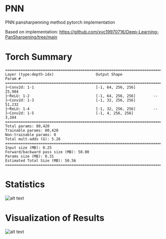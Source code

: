 # PNN

PNN pansharpenning method pytorch implementation

Based on implementation: https://github.com/xyc19970716/Deep-Learning-PanSharpening/tree/main

# Torch Summary

```
==========================================================================================
Layer (type:depth-idx)                   Output Shape              Param #
==========================================================================================
├─Conv2d: 1-1                            [-1, 64, 256, 256]        25,984
├─ReLU: 1-2                              [-1, 64, 256, 256]        --
├─Conv2d: 1-3                            [-1, 32, 256, 256]        51,232
├─ReLU: 1-4                              [-1, 32, 256, 256]        --
├─Conv2d: 1-5                            [-1, 4, 256, 256]         3,204
==========================================================================================
Total params: 80,420
Trainable params: 80,420
Non-trainable params: 0
Total mult-adds (G): 5.26
==========================================================================================
Input size (MB): 0.25
Forward/backward pass size (MB): 50.00
Params size (MB): 0.31
Estimated Total Size (MB): 50.56
==========================================================================================
```
# Statistics

![alt text](https://github.com/nickdndndn/PNN/blob/main/results/statistics.png?raw=true)

# Visualization of Results

![alt text](https://github.com/nickdndndn/PNN/blob/main/results/Images.png?raw=true)
